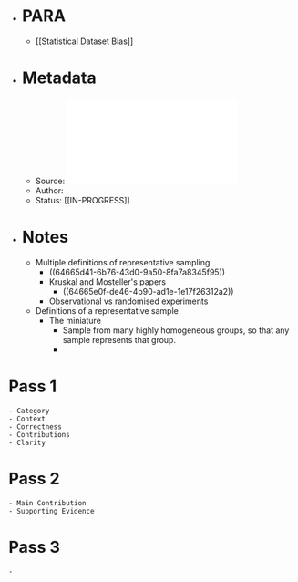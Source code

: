 - # PARA
	- [[Statistical Dataset Bias]]
- # Metadata
	- Source: ![Clemmensen and Kjærsgaard - 2023 - Data Representativity for Machine Learning and AI .pdf](../assets/Clemmensen_and_Kjærsgaard_-_2023_-_Data_Representativity_for_Machine_Learning_and_AI_1684429574471_0.pdf)
	- Author:
	- Status: [[IN-PROGRESS]]
- # Notes
	- Multiple definitions of representative sampling
		- ((64665d41-6b76-43d0-9a50-8fa7a8345f95))
		- Kruskal and Mosteller's papers
			- ((64665e0f-de46-4b90-ad1e-1e17f26312a2))
		- Observational vs randomised experiments
	- Definitions of a representative sample
		- The miniature
			- Sample from many highly homogeneous groups, so that any sample represents that group.
			-
# Pass 1
	- Category
	- Context
	- Correctness
	- Contributions
	- Clarity
# Pass 2
	- Main Contribution
	- Supporting Evidence
# Pass 3
	-